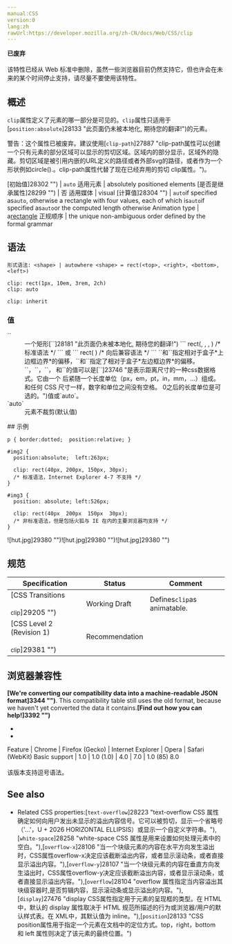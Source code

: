```yaml
---
manual:CSS
version:0
lang:zh
rawUrl:https://developer.mozilla.org/zh-CN/docs/Web/CSS/clip
---
```






**已废弃**<br></br>该特性已经从 Web 标准中删除，虽然一些浏览器目前仍然支持它，但也许会在未来的某个时间停止支持，请尽量不要使用该特性。




## 概述<a name="概述"></a>


`clip`属性定义了元素的哪一部分是可见的。`clip`属性只适用于[`position:absolute`]28133 "此页面仍未被本地化, 期待您的翻译!")的元素。



警告：这个属性已被废弃。建议使用[`clip-path`]27887 "clip-path属性可以创建一个只有元素的部分区域可以显示的剪切区域。区域内的部分显示，区域外的隐藏。剪切区域是被引用内嵌的URL定义的路径或者外部svg的路径，或者作为一个形状例如circle().。clip-path属性代替了现在已经弃用的剪切 clip属性。")。



[初始值]28302 "") | `auto` 
适用元素 | absolutely positioned elements 
[是否是继承属性]28299 "") | 否 
适用媒体 | visual 
[计算值]28304 "") | `auto`if specified as`auto`, otherwise a rectangle with four values, each of which is`auto`if specified as`auto`or the computed length otherwise 
Animation type | a[rectangle](%31750#Interpolation "Values of the <shape> CSS data type which are rectangles are interpolated over their top, right, bottom and left component, each treated as a real, floating-point number.") 
正规顺序 | the unique non-ambiguous order defined by the formal grammar 


## 语法<a name="语法"></a>

```
形式语法: <shape> | autowhere <shape> = rect(<top>, <right>, <bottom>, <left>)

```

```
clip: rect(1px, 10em, 3rem, 2ch)
clip: auto

clip: inherit
```

### 值<a name="值"></a>
<dl><dt id=''>`<shape>`</dt><dd>一个矩形[`<shape>`]28181 "此页面仍未被本地化, 期待您的翻译!")
```
rect(<top>, <right>, <bottom>, <left>)   /* 标准语法 */
```
或
```
rect(<top> <right> <bottom> <left>)      /* 向后兼容语法 */
```
`<top>`和`<bottom>`指定相对于盒子*上边框边界*的偏移，`<right>`和`<left>`指定了相对于盒子*左边框边界*的偏移。</dd><dd>`<top>`，`<right>`，`<bottom>`， 和`<left>`的值可以是[`<length>`]23746 "是表示距离尺寸的一种css数据格式。它由一个 <number> 后紧随一个长度单位（px，em，pt，in，mm，...）组成。和任何 CSS 尺寸一样，数字和单位之间没有空格。<number> 0之后的长度单位是可选的。")值或`auto`。</dd><dt id=''>`auto`</dt><dd>元素不裁剪(默认值)</dd></dl>
## 示例<a name="示例"></a>

```
p { border:dotted;  position:relative; }

#img2 {
  position:absolute;  left:263px;

  clip: rect(40px, 200px, 150px, 30px); 
  /* 标准语法，Internet Explorer 4-7 不支持 */
}

#img3 {
  position: absolute; left:526px;

  clip: rect(40px  200px  150px  30px);
  /* 非标准语法，但是包括火狐与 IE 在内的主要浏览器均支持 */
}
```


![hut.jpg]29380 "")![hut.jpg]29380 "")![hut.jpg]29380 "")


## 规范<a name="规范"></a>




Specification | Status | Comment 
 ---  |  ---  |  ---  | 
[CSS Transitions<br></br><small>clip</small>]29205 "") | Working Draft | Defines`clip`as animatable. 
[CSS Level 2 (Revision 1)<br></br><small>clip</small>]29381 "") | Recommendation |  


## 浏览器兼容性<a name="Browser_Compatibility"></a>


**[We&#39;re converting our compatibility data into a machine-readable JSON format]3344 "")**. This compatibility table still uses the old format, because we haven&#39;t yet converted the data it contains.**[Find out how you can help!]3392 "")**


* 
* 

Feature | Chrome | Firefox (Gecko) | Internet Explorer | Opera | Safari (WebKit) 
Basic support | 1.0 | 1.0 (1.0) | 4.0 | 7.0 | 1.0 (85) 
8.0<br></br>该版本支持逗号语法。 




## See also<a name="See_also"></a>

* Related CSS properties:[`text-overflow`]28223 "text-overflow CSS 属性确定如何向用户发出未显示的溢出内容信号。它可以被剪切，显示一个省略号（'...'，U + 2026 HORIZONTAL ELLIPSIS）或显示一个自定义字符串。"),[`white-space`]28258 "white-space CSS 属性是用来设置如何处理元素中的空白。"),[`overflow-x`]28106 "当一个块级元素的内容在水平方向发生溢出时，CSS属性overflow-x决定应该截断溢出内容，或者显示滚动条，或者直接显示溢出内容。"),[`overflow-y`]28107 "当一个块级元素的内容在垂直方向发生溢出时，CSS属性overflow-y决定应该截断溢出内容，或者显示滚动条，或者直接显示溢出内容。"),[`overflow`]28104 "overflow 属性指定当内容溢出其块级容器时,是否剪辑内容，显示滚动条或显示溢出的内容。"),[`display`]27476 "display CSS属性指定用于元素的呈现框的类型。在 HTML 中，默认的 display 属性取决于 HTML 规范所描述的行为或浏览器/用户的默认样式表。在 XML中，其默认值为 inline。"),[`position`]28133 "CSS position属性用于指定一个元素在文档中的定位方式。top，right，bottom 和 left 属性则决定了该元素的最终位置。")



